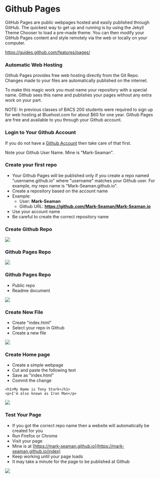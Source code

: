 # Github Pages
 
GitHub Pages are public webpages hosted and easily published through GitHub. The quickest way 
to get up and running is by using the Jekyll Theme Chooser to load a pre-made theme. You can 
then modify your GitHub Pages content and style remotely via the web or locally on your computer.

https://guides.github.com/features/pages/


### Automatic Web Hosting

Github Pages provides free web hosting directly from the Git Repo.  Changes made to your files
are automatically published on the internet.

To make this magic work you must name your repository with a special name.  Github sees this name
and publishes your pages without any extra work on your part.

NOTE:  In previous classes of BACS 200 students were required to sign up for web hosting at Bluehost.com
for about $60 for one year.  Github Pages are free and available to you through your Github account.


### Login to Your Github Account

If you do not have a [Github Account](GithubAccount) then take care of that first.

Note your Github User Name.   Mine is "Mark-Seaman".


### Create your first repo
* Your Github Pages will be published only if you create a repo named "username.github.io" where
"username" matches your Github user.  For example, my repo name is "Mark-Seaman.github.io".
* Create a repository based on the account name
* Example:  
    * User:  **Mark-Seaman**
    * Github URL: **https://github.com/Mark-Seaman/Mark-Seaman.io**
* Use your account name
* Be careful to create the correct repository name


### Create Github Repo

![](img/git-new-repo.png)


### Github Pages Repo

![](img/ghp-create-repo.png)


### Github Pages Repo
* Public repo
* Readme document

![](img/ghp-init-repo.png)


### Create New File
* Create "index.html"
* Select your repo in Github
* Create a new file

![](img/ghp-new-file.png)


### Create Home page
* Create a simple webpage
* Cut and paste the following text
* Save as "index.html"
* Commit the change

```
<h1>My Name is Tony Stark</h1>
<p>I'm also known as Iron Man</p>
```

![](img/ghp-index.png)


### Test Your Page
* If you got the correct repo name then a website will automatically be created for you
* Run Firefox or Chrome
* Visit your page
* Mine is at [https://mark-seaman.github.io](https://mark-seaman.github.io/index)
* Keep working until your page loads
* It may take a minute for the page to be published at Github

![](img/ghp-browse.png)
